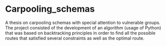 # Carpooling_schemas
A thesis on carpooling schemas with special attention to vulnerable groups. The project consisted of the development of an algorithm (usage of Python) that was based on backtracking principles in order to find all the possible routes that satisfied several constraints as well as the optimal route.
